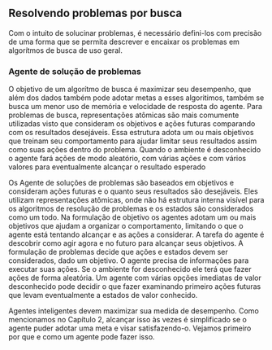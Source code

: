 ## Resolvendo problemas por busca

  Com o intuito de solucinar problemas, é necessário defini-los com precisão de uma forma que se permita descrever e encaixar os problemas em algorítmos de busca de uso geral.  

### Agente de solução de problemas

  O objetivo de um algorítmo de busca é maximizar seu desempenho, que além dos dados também pode adotar metas a esses algoritimos, também se busca um menor uso de memória e velocidade de resposta do agente.
  Para problemas de busca, representações atômicas são mais comumente utilizadas visto que consideram os objetivos e ações futuras comparando com os resultados desejáveis. Essa estrutura adota um ou mais objetivos que treinam seu comportamento para ajudar limitar seus resultados assim como suas ações dentro do problema. Quando o ambiente é desconhecido o agente fará ações de modo aleatório, com várias ações e com vários valores para eventualmente alcançar o resultado esperado   




Os Agente de soluções de problemas são baseados em objetivos e consideram ações
futuras e o quanto seus resultados são desejáveis. Eles utilizam representações
atômicas, onde não há estrutura interna visível para os algoritmos de resolução de
problemas e os estados são considerados como um todo.
Na formulação de objetivo os agentes adotam um ou mais objetivos que ajudam a
organizar o comportamento, limitando o que o agente está tentando alcançar e as ações a
considerar.
A tarefa do agente é descobrir como agir agora e no futuro para alcançar seus objetivos. A
formulação de problemas decide que ações e estados devem ser considerados, dado
um objetivo.
O agente precisa de informações para executar suas ações. Se o ambiente for
desconhecido ele terá que fazer ações de forma aleatória. Um agente com várias opções
imediatas de valor desconhecido pode decidir o que fazer examinando primeiro ações
futuras que levam eventualmente a estados de valor conhecido.

Agentes inteligentes devem maximizar sua medida de desempenho. Como mencionamos
no Capítulo 2, alcançar isso às vezes é simplificado se o agente puder adotar uma meta e visar
satisfazendo-o. Vejamos primeiro por que e como um agente pode fazer isso.
